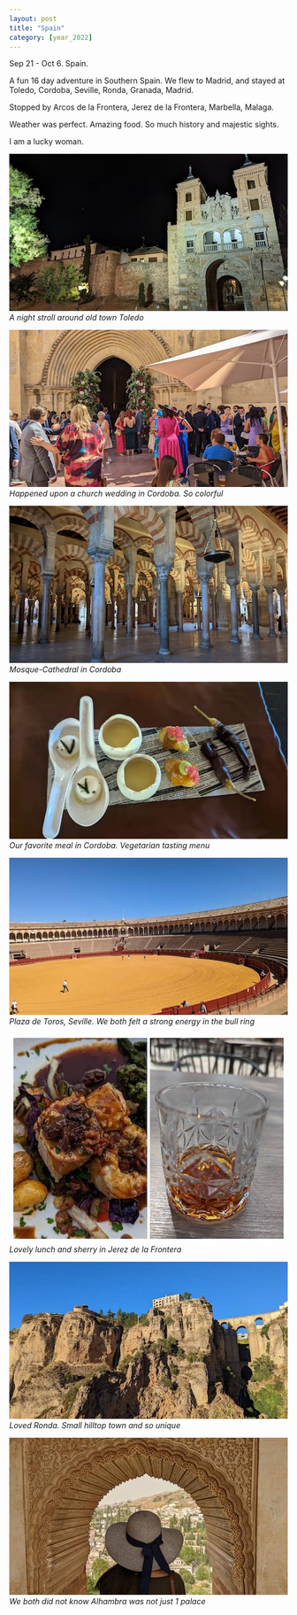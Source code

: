 ```yaml
---
layout: post
title: "Spain"
category: [year_2022]
---
```


Sep 21 - Oct 6. Spain.

A fun 16 day adventure in Southern Spain. We flew to Madrid, and stayed at Toledo, Cordoba, Seville, Ronda, Granada, Madrid.

Stopped by Arcos de la Frontera, Jerez de la Frontera, Marbella, Malaga.

Weather was perfect. Amazing food. So much history and majestic sights. 

I am a lucky woman.

![](images/spain1.jpg)
_A night stroll around old town Toledo_

![](images/spain2.jpg)
_Happened upon a church wedding in Cordoba. So colorful_

![](images/spain3.jpg)
_Mosque-Cathedral in Cordoba_

![](images/spain4.jpg)
_Our favorite meal in Cordoba. Vegetarian tasting menu_

![](images/spain5.jpg)
_Plaza de Toros, Seville. We both felt a strong energy in the bull ring_

![](images/spain12.jpg)
_Lovely lunch and sherry in Jerez de la Frontera_

![](images/spain8.jpg)
_Loved Ronda. Small hilltop town and so unique_

![](images/spain6.jpg)
_We both did not know Alhambra was not just 1 palace_